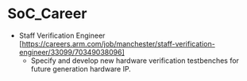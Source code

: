 # SoC_Career


* Staff Verification Engineer [https://careers.arm.com/job/manchester/staff-verification-engineer/33099/70349038096] 
  * Specify and develop new hardware verification testbenches for future generation hardware IP.
